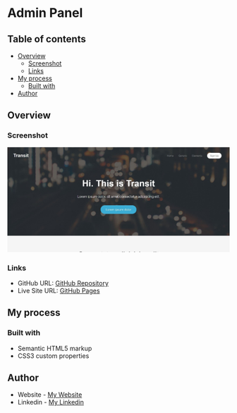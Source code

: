 # Admin Panel

## Table of contents

- [Overview](#overview)
  - [Screenshot](#screenshot)
  - [Links](#links)
- [My process](#my-process)
  - [Built with](#built-with)
- [Author](#author)

## Overview

### Screenshot

![](img/Transit.jpg)

### Links

- GitHub URL: [GitHub Repository]()
- Live Site URL: [GitHub Pages]()

## My process

### Built with

- Semantic HTML5 markup
- CSS3 custom properties

## Author

- Website - [My Website](https://www.atrindev.ir)
- Linkedin - [My Linkedin](https://www.linkedin.com/in/atrindev)
